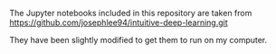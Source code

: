 The Jupyter notebooks included in this repository are taken from https://github.com/josephlee94/intuitive-deep-learning.git

They have been slightly modified to get them to run on my computer.
